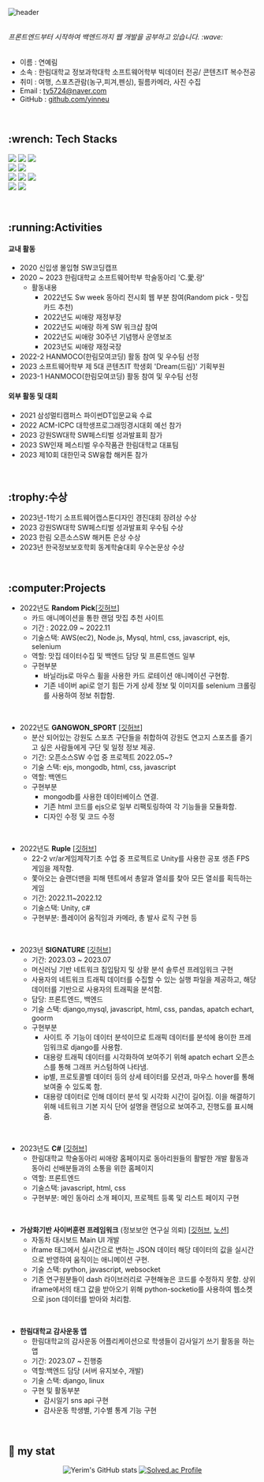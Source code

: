 ![header](https://capsule-render.vercel.app/api?type=cylinder&color=auto&height=100&fontAlignY=50&fontSize=30&animation=blinking&section=header&text=Yerim's%20GitHub%&ustomColorList=0,2,2,5,30)
<!--Copyright © 2020 Ye-Chan Kang-->

<br>
<i>프론트엔드부터 시작하여 백엔드까지 웹 개발을 공부하고 있습니다. :wave:</i>
<br>
<br>

- 이름 : 연예림
- 소속 : 한림대학교 정보과학대학 소프트웨어학부 빅데이터 전공/ 콘텐츠IT 복수전공
- 취미 : 여행, 스포츠관람(농구,피겨,펜싱), 필름카메라, 사진 수집
- Email : ty5724@naver.com
- GitHub : <a href = "https://github.com/yinneu"> github.com/yinneu </a>


<br>

<h2> :wrench: Tech Stacks </h2>

<img src="https://img.shields.io/badge/JAVASCRIPT-F7DF1E?style=for-the-badge&logo=javascript&logoColor=black"/> <img src="https://img.shields.io/badge/HTML5-E34F26?style=for-the-badge&logo=html5&logoColor=white"/> <img src="https://img.shields.io/badge/CSS3-1572B6?style=for-the-badge&logo=CSS3&logoColor=white"/> <br>
<img src="https://img.shields.io/badge/PYTHON-3776AB?style=for-the-badge&logo=PYTHON&logoColor=white"/>
<img src="https://img.shields.io/badge/JAVA-003648?style=for-the-badge&logo=JAVA&logoColor=white"/> <br>
<img src="https://img.shields.io/badge/DJANGO-092E20?style=for-the-badge&logo=DJANGO&logoColor=white"/>
<img src="https://img.shields.io/badge/MYSQL-4479A1?style=for-the-badge&logo=MYSQL&logoColor=white"/>
<img src="https://img.shields.io/badge/NODE.JS-5FA04E?style=for-the-badge&logo=NODE.JS&logoColor=white"/> <br>
<img src="https://img.shields.io/badge/github-181717?style=for-the-badge&logo=github&logoColor=white"/>
<img src="https://img.shields.io/badge/postman-FF6C37?style=for-the-badge&logo=postman&logoColor=white"/>


<br>

<!--![Top Langs](https://github-readme-stats.vercel.app/api/top-langs/?username=yinneu&layout=compact)-->

<h2>  :running:Activities </h2>

<h4> 교내 활동 </h4>

- 2020 신입생 몰입형 SW코딩캡프
- 2020 ~ 2023 한림대학교 소프트웨어학부 학술동아리 'C.愛.랑' </h4>
   - 활동내용 <br>
     - 2022년도 Sw week 동아리 전시회 웹 부분 참여(Random pick - 맛집 카드 추천)
     -  2022년도 씨애랑 재정부장
     - 2022년도 씨애랑 하계 SW 워크샵 참여
      - 2022년도 씨애랑 30주년 기념행사 운영보조
      - 2023년도 씨애랑 재정국장
- 2022-2 HANMOCO(한림모여코딩) 활동 참여 및 우수팀 선정
- 2023 소프트웨어학부 제 5대 콘텐츠IT 학생회 'Dream(드림)' 기획부원
- 2023-1 HANMOCO(한림모여코딩) 활동 참여 및 우수팀 선정


<h4>외부 활동 및 대회</h4>

- 2021 삼성멀티캠퍼스 파이썬DT입문교육 수료
- 2022 ACM-ICPC 대학생프로그래밍경시대회 예선 참가
- 2023 강원SW대학 SW페스티벌 성과발표회 참가
- 2023 SW인재 페스티벌 우수작품관 한림대학교 대표팀
- 2023 제10회 대한민국 SW융합 해커톤 참가

<br>

<h2>:trophy:수상</h2>
  
- 2023년-1학기 소프트웨어캡스톤디자인 경진대회 장려상 수상
- 2023 강원SW대학 SW페스티벌 성과발표회 우수팀 수상
- 2023 한림 오픈소스SW 해커톤 은상 수상
- 2023년 한국정보보호학회 동계학술대회 우수논문상 수상

<br>

<h2> :computer:Projects </h2>

- 2022년도 **Random Pick**[<a href="https://github.com/yinneu/2022-SWExhibition-MasjibBoard">깃허브</a>]
  - 카드 애니메이션을 통한 랜덤 맛집 추천 사이트
  - 기간 : 2022.09 ~ 2022.11
  - 기술스택: AWS(ec2), Node.js, Mysql, html, css, javascript, ejs, selenium
  - 역할: 맛집 데이터수집 및 백엔드 담당 및 프론트엔드 일부
  - 구현부분
    - 바닐라js로 마우스 휠을 사용한 카드 로테이션 애니메이션 구현함.
    - 기존 네이버 api로 얻기 힘든 가게 상세 정보 및 이미지를 selenium 크롤링를 사용하여 정보 취합함.
   
<br>
  
- 2022년도 **GANGWON_SPORT** [<a href="https://github.com/yinneu/Gangwon_Sports">깃허브</a>]
  - 분산 되어있는 강원도 스포츠 구단들을 취합하여 강원도 연고지 스포츠를 즐기고 싶은 사람들에게 구단 및 일정 정보 제공.
  - 기간: 오픈소스SW 수업 중 프로젝트 2022.05~?
  - 기술 스택: ejs, mongodb, html, css, javascript
  - 역할: 백엔드
  - 구현부분
       - mongodb를 사용한 데이터베이스 연결.
       - 기존 html 코드를 ejs으로 일부 리팩토링하여 각 기능들을 모듈화함.
       - 디자인 수정 및 코드 수정
   
<br>


- 2022년도 **Ruple** [<a href="https://github.com/Junseo11/Rupi">깃허브</a>]
   - 22-2 vr/ar게임제작기초 수업 중 프로젝트로 Unity를 사용한 공포 생존 FPS 게임을 제작함.
   - 쫓아오는 슬랜더맨을 피해 텐트에서 총알과 열쇠를 찾아 모든 열쇠를 획득하는 게임
  - 기간: 2022.11~2022.12
  - 기술스택: Unity, c#
  - 구현부분: 플레이어 움직임과 카메라, 총 발사 로직 구현 등

<br>


- 2023년 **SIGNATURE** [<a href="https://github.com/yinneu/signature">깃허브</a>]
  - 기간: 2023.03 ~ 2023.07
  - 머신러닝 기반 네트워크 침입탐지 및 상황 분석 솔루션 프레임워크 구현
   - 사용자의 네트워크 트래픽 데이터를 수집할 수 있는 실행 파일을 제공하고, 해당 데이터를 기반으로 사용자의 트래픽을 분석함.
   - 담당: 프론트엔드, 백엔드
   - 기술 스택: django,mysql, javascript, html, css, pandas, apatch echart, goorm
   - 구현부분
       - 사이트 주 기능이 데이터 분석이므로 트래픽 데이터를 분석에 용이한 프레임워크로 django를 사용함.
       - 대용량 트래픽 데이터를 시각화하여 보여주기 위해 apatch echart 오픈소스를 통해 그래프 커스텀하여 나타냄.
       - ip별, 프로토콜별 데이터 등의 상세 테이터를 모션과, 마우스 hover를 통해 보여줄 수 있도록 함.
       - 대용량 데이터로 인해 데이터 분석 및 시각화 시간이 길어짐. 이을 해결하기 위해 네트워크 기본 지식 단어 설명을 랜덤으로 보여주고, 진행도를 표시해줌. 

     
<br>

- 2023년도 **C#** [<a href="https://github.com/yinneu/C-shop">깃허브</a>]
   - 한림대학교 학술동아리 씨애랑 홈페이지로 동아리원들의 활발한 개발 활동과 동아리 선배분들과의 소통을 위한 홈페이지
   - 역할: 프론트엔드
   - 기술스택: javascript, html, css
   - 구현부분: 메인 동아리 소개 페이지, 프로젝트 등록 및 리스트 페이지 구현
     
<br>

- **가상화기반 사이버훈련 프레임워크** (정보보안 연구실 의뢰) [<a href="https://github.com/yinneu/car_dashboard">깃허브</a>, <a href="https://harvest-typhoon-397.notion.site/e3f9442efe78455098a78341865085d7">노션</a>]
   - 자동차 대시보드 Main UI 개발
   - iframe 태그에서 실시간으로 변하는 JSON 데이터 해당 데이터의 값을 실시간으로 반영하여 움직이는 애니메이션 구현.
   - 기술 스택: python, javascript, websocket
   - 기존 연구원분들이 dash 라이브러리로 구현해놓은 코드를 수정하지 못함. 상위 iframe에서의 태그 값을 받아오기 위해 python-socketio를 사용하여 웹소켓으로 json 데이터를 받아와 처리함.
     
<br>

- **한림대학교 감사운동 앱**
  - 한림대학교의 감사운동 어플리케이션으로 학생들이 감사일기 쓰기 활동을 하는 앱
  - 기간: 2023.07 ~ 진행중   
   - 역할:백엔드 담당 (서버 유지보수, 개발)
   - 기술 스택: django, linux
  - 구현 및 활동부분
      - 감시일기 sns api 구현
      - 감사운동 학생별, 기수별 통계 기능 구현
     
<br>

## :stars: my stat
<div align="center">

![Yerim's GitHub stats](https://github-readme-stats.vercel.app/api?username=yinneu&show_icons=true&theme=radical)
[![Solved.ac Profile](http://mazassumnida.wtf/api/generate_badge?boj=yinneu)](https://solved.ac/yinneu)

</div>

